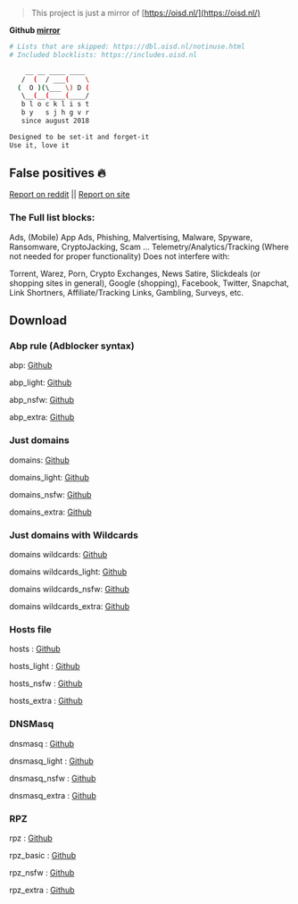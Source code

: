 > This project is just a mirror of [https://oisd.nl/](https://oisd.nl/)


**Github [mirror](https://github.com/ookangzheng/dbl-oisd-nl)**

```bash
# Lists that are skipped: https://dbl.oisd.nl/notinuse.html
# Included blocklists: https://includes.oisd.nl

    __ __ ____ ____ 
   /  (  / ___(    \
  (  O )(\___ \) D (
   \__(__(____(____/
   b l o c k l i s t
   b y   s j h g v r
   since august 2018

Designed to be set-it and forget-it
Use it, love it

```

## False positives 🔥

[Report on reddit](https://www.reddit.com/r/oisd_blocklist/) || [Report on site](https://oisd.nl/reportfalsepositive)

### The Full list blocks:

Ads, (Mobile) App Ads, Phishing, Malvertising, Malware, Spyware, Ransomware, CryptoJacking, Scam ... Telemetry/Analytics/Tracking (Where not needed for proper functionality)
Does not interfere with:

Torrent, Warez, Porn, Crypto Exchanges, News Satire, Slickdeals (or shopping sites in general), Google (shopping), Facebook, Twitter, Snapchat, Link Shortners, Affiliate/Tracking Links, Gambling, Surveys, etc.

## Download

### Abp rule (Adblocker syntax)

abp: [Github](https://raw.githubusercontent.com/ookangzheng/dbl-oisd-nl/master/abp.txt) 

abp_light: [Github](https://raw.githubusercontent.com/ookangzheng/dbl-oisd-nl/master/abp_light.txt) 

abp_nsfw: [Github](https://raw.githubusercontent.com/ookangzheng/dbl-oisd-nl/master/abp_nsfw.txt) 

abp_extra: [Github](https://raw.githubusercontent.com/ookangzheng/dbl-oisd-nl/master/abp_extra.txt) 

### Just domains

domains: [Github](https://raw.githubusercontent.com/ookangzheng/dbl-oisd-nl/master/dbl.txt) 

domains_light: [Github](https://raw.githubusercontent.com/ookangzheng/dbl-oisd-nl/master/dbl_light.txt) 

domains_nsfw: [Github](https://raw.githubusercontent.com/ookangzheng/dbl-oisd-nl/master/dbl_nsfw.txt) 

domains_extra: [Github](https://raw.githubusercontent.com/ookangzheng/dbl-oisd-nl/master/dbl_extra.txt) 

### Just domains with Wildcards

domains wildcards: [Github](https://raw.githubusercontent.com/ookangzheng/dbl-oisd-nl/master/dblw.txt) 

domains wildcards_light: [Github](https://raw.githubusercontent.com/ookangzheng/dbl-oisd-nl/master/dblw_light.txt) 

domains wildcards_nsfw: [Github](https://raw.githubusercontent.com/ookangzheng/dbl-oisd-nl/master/dblw_nsfw.txt) 

domains wildcards_extra: [Github](https://raw.githubusercontent.com/ookangzheng/dbl-oisd-nl/master/dblw_extra.txt) 

### Hosts file

hosts : [Github](https://raw.githubusercontent.com/ookangzheng/dbl-oisd-nl/master/hosts.txt) 

hosts_light : [Github](https://raw.githubusercontent.com/ookangzheng/dbl-oisd-nl/master/hosts_light.txt) 

hosts_nsfw : [Github](https://raw.githubusercontent.com/ookangzheng/dbl-oisd-nl/master/hosts_nsfw.txt) 

hosts_extra : [Github](https://raw.githubusercontent.com/ookangzheng/dbl-oisd-nl/master/hosts_extra.txt) 

### DNSMasq

dnsmasq : [Github](https://raw.githubusercontent.com/ookangzheng/dbl-oisd-nl/master/dnsmasq.txt) 

dnsmasq_light : [Github](https://raw.githubusercontent.com/ookangzheng/dbl-oisd-nl/master/dnsmasq_light.txt) 

dnsmasq_nsfw : [Github](https://raw.githubusercontent.com/ookangzheng/dbl-oisd-nl/master/dnsmasq_nsfw.txt) 

dnsmasq_extra : [Github](https://raw.githubusercontent.com/ookangzheng/dbl-oisd-nl/master/dnsmasq_extra.txt) 

### RPZ

rpz : [Github](https://raw.githubusercontent.com/ookangzheng/dbl-oisd-nl/master/rpz.rpz)

rpz_basic : [Github](https://raw.githubusercontent.com/ookangzheng/dbl-oisd-nl/master/rpz_basic.rpz)

rpz_nsfw : [Github](https://raw.githubusercontent.com/ookangzheng/dbl-oisd-nl/master/rpz_nsfw.rpz)

rpz_extra : [Github](https://raw.githubusercontent.com/ookangzheng/dbl-oisd-nl/master/rpz_extra.rpz)
